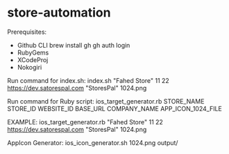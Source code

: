 # store-automation

Prerequisites:
- Github CLI
    brew install gh
    gh auth login
- RubyGems
- XCodeProj
- Nokogiri

Run command for index.sh:
index.sh "Fahed Store" 11 22 https://dev.satorespal.com "StoresPal" 1024.png


Run command for Ruby script: 
ios_target_generator.rb STORE_NAME STORE_ID WEBSITE_ID BASE_URL COMPANY_NAME APP_ICON_1024_FILE

EXAMPLE: 
ios_target_generator.rb "Fahed Store" 11 22 https://dev.satorespal.com "StoresPal" 1024.png


AppIcon Generator: ios_icon_generator.sh 1024.png output/
